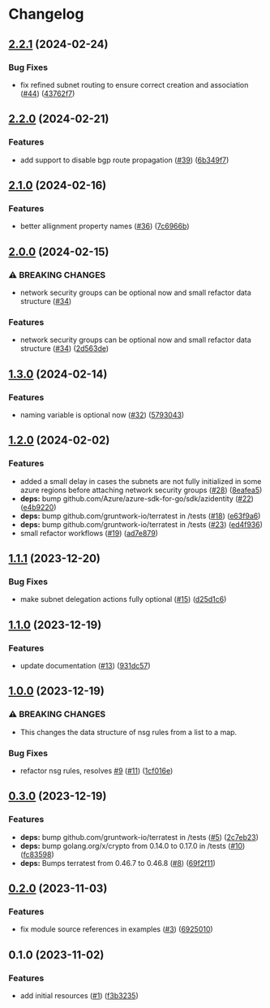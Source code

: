 # Changelog

## [2.2.1](https://github.com/CloudNationHQ/terraform-azure-vnet/compare/v2.2.0...v2.2.1) (2024-02-24)


### Bug Fixes

* fix refined subnet routing to ensure correct creation and association ([#44](https://github.com/CloudNationHQ/terraform-azure-vnet/issues/44)) ([43762f7](https://github.com/CloudNationHQ/terraform-azure-vnet/commit/43762f76344d00976c8f180d50ddf9efa27ca0b3))

## [2.2.0](https://github.com/CloudNationHQ/terraform-azure-vnet/compare/v2.1.0...v2.2.0) (2024-02-21)


### Features

* add support to disable bgp route propagation ([#39](https://github.com/CloudNationHQ/terraform-azure-vnet/issues/39)) ([6b349f7](https://github.com/CloudNationHQ/terraform-azure-vnet/commit/6b349f70ff25189d96f215eba577ea8d009ab135))

## [2.1.0](https://github.com/CloudNationHQ/terraform-azure-vnet/compare/v2.0.0...v2.1.0) (2024-02-16)


### Features

* better allignment property names ([#36](https://github.com/CloudNationHQ/terraform-azure-vnet/issues/36)) ([7c6966b](https://github.com/CloudNationHQ/terraform-azure-vnet/commit/7c6966bafa4f282bfa43945131d079e600282536))

## [2.0.0](https://github.com/CloudNationHQ/terraform-azure-vnet/compare/v1.3.0...v2.0.0) (2024-02-15)


### ⚠ BREAKING CHANGES

* network security groups can be optional now and small refactor data structure ([#34](https://github.com/CloudNationHQ/terraform-azure-vnet/issues/34))

### Features

* network security groups can be optional now and small refactor data structure ([#34](https://github.com/CloudNationHQ/terraform-azure-vnet/issues/34)) ([2d563de](https://github.com/CloudNationHQ/terraform-azure-vnet/commit/2d563de72cce76b519bd4626d5ac8d1f1e3a8861))

## [1.3.0](https://github.com/CloudNationHQ/terraform-azure-vnet/compare/v1.2.0...v1.3.0) (2024-02-14)


### Features

* naming variable is optional now ([#32](https://github.com/CloudNationHQ/terraform-azure-vnet/issues/32)) ([5793043](https://github.com/CloudNationHQ/terraform-azure-vnet/commit/57930433fc901d89bb14325ab06e58ad9b15f844))

## [1.2.0](https://github.com/CloudNationHQ/terraform-azure-vnet/compare/v1.1.1...v1.2.0) (2024-02-02)


### Features

* added a small delay in cases the subnets are not fully initialized in some azure regions before attaching network security groups ([#28](https://github.com/CloudNationHQ/terraform-azure-vnet/issues/28)) ([8eafea5](https://github.com/CloudNationHQ/terraform-azure-vnet/commit/8eafea5a8540ccc7a8b45ff78c35d9a35a20a9fc))
* **deps:** bump github.com/Azure/azure-sdk-for-go/sdk/azidentity ([#22](https://github.com/CloudNationHQ/terraform-azure-vnet/issues/22)) ([e4b9220](https://github.com/CloudNationHQ/terraform-azure-vnet/commit/e4b92206b241a10523b0d58cccd1b8bebc52e09d))
* **deps:** bump github.com/gruntwork-io/terratest in /tests ([#18](https://github.com/CloudNationHQ/terraform-azure-vnet/issues/18)) ([e63f9a6](https://github.com/CloudNationHQ/terraform-azure-vnet/commit/e63f9a6b83df1ec77d14ec725b79f7fc0165a9a5))
* **deps:** bump github.com/gruntwork-io/terratest in /tests ([#23](https://github.com/CloudNationHQ/terraform-azure-vnet/issues/23)) ([ed4f936](https://github.com/CloudNationHQ/terraform-azure-vnet/commit/ed4f9360f37fb30d199671f94d9455893215359d))
* small refactor workflows ([#19](https://github.com/CloudNationHQ/terraform-azure-vnet/issues/19)) ([ad7e879](https://github.com/CloudNationHQ/terraform-azure-vnet/commit/ad7e879dff55f9c4c208cbd703fdd93ab7b326de))

## [1.1.1](https://github.com/CloudNationHQ/terraform-azure-vnet/compare/v1.1.0...v1.1.1) (2023-12-20)


### Bug Fixes

* make subnet delegation actions fully optional ([#15](https://github.com/CloudNationHQ/terraform-azure-vnet/issues/15)) ([d25d1c6](https://github.com/CloudNationHQ/terraform-azure-vnet/commit/d25d1c698b32385556f9b7105b2e52366de1c68a))

## [1.1.0](https://github.com/CloudNationHQ/terraform-azure-vnet/compare/v1.0.0...v1.1.0) (2023-12-19)


### Features

* update documentation ([#13](https://github.com/CloudNationHQ/terraform-azure-vnet/issues/13)) ([931dc57](https://github.com/CloudNationHQ/terraform-azure-vnet/commit/931dc57b1d860a0e877342fb9fd2190ffea861b4))

## [1.0.0](https://github.com/CloudNationHQ/terraform-azure-vnet/compare/v0.3.0...v1.0.0) (2023-12-19)


### ⚠ BREAKING CHANGES

* This changes the data structure of nsg rules from a list to a map.

### Bug Fixes

* refactor nsg rules, resolves [#9](https://github.com/CloudNationHQ/terraform-azure-vnet/issues/9) ([#11](https://github.com/CloudNationHQ/terraform-azure-vnet/issues/11)) ([1cf016e](https://github.com/CloudNationHQ/terraform-azure-vnet/commit/1cf016e6636d3043ba03c033114003b27126c6af))

## [0.3.0](https://github.com/CloudNationHQ/terraform-azure-vnet/compare/v0.2.0...v0.3.0) (2023-12-19)


### Features

* **deps:** bump github.com/gruntwork-io/terratest in /tests ([#5](https://github.com/CloudNationHQ/terraform-azure-vnet/issues/5)) ([2c7eb23](https://github.com/CloudNationHQ/terraform-azure-vnet/commit/2c7eb23b5b5be58809e99c21aeb41adf584d5a4d))
* **deps:** bump golang.org/x/crypto from 0.14.0 to 0.17.0 in /tests ([#10](https://github.com/CloudNationHQ/terraform-azure-vnet/issues/10)) ([fc83598](https://github.com/CloudNationHQ/terraform-azure-vnet/commit/fc83598a9d1e2a95bada295f0bb762f08458fcad))
* **deps:** Bumps terratest from 0.46.7 to 0.46.8 ([#8](https://github.com/CloudNationHQ/terraform-azure-vnet/issues/8)) ([69f2f11](https://github.com/CloudNationHQ/terraform-azure-vnet/commit/69f2f11654fd12de6e98b8fbb66cd79ce36fe37f))

## [0.2.0](https://github.com/CloudNationHQ/terraform-azure-vnet/compare/v0.1.0...v0.2.0) (2023-11-03)


### Features

* fix module source references in examples ([#3](https://github.com/CloudNationHQ/terraform-azure-vnet/issues/3)) ([6925010](https://github.com/CloudNationHQ/terraform-azure-vnet/commit/69250108860a71052e6623188e19334498140ea2))

## 0.1.0 (2023-11-02)


### Features

* add initial resources ([#1](https://github.com/CloudNationHQ/terraform-azure-vnet/issues/1)) ([f3b3235](https://github.com/CloudNationHQ/terraform-azure-vnet/commit/f3b3235352be8a9bf7675aa4aed78ebb2f726e04))
